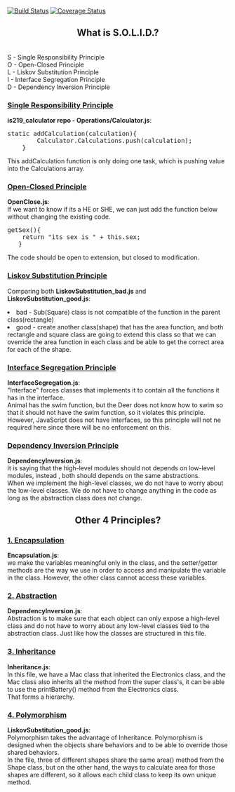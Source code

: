 [![Build Status](https://travis-ci.org/yt249/is219_oop.svg?branch=master)](https://travis-ci.org/yt249/is219_oop)
[![Coverage Status](https://coveralls.io/repos/github/yt249/is219_oop/badge.svg?branch=master)](https://coveralls.io/github/yt249/is219_oop?branch=master)

**<h2 align="center"> What is S.O.L.I.D.?</h2>**

<br>
S - Single Responsibility Principle <br>
O - Open-Closed Principle<br>
L - Liskov Substitution Principle<br>
I - Interface Segregation Principle <br>
D - Dependency Inversion Principle  
<br>

<h3><u><b>Single Responsibility Principle</b></u></h3> 

<b>is219_calculator repo - Operations/Calculator.js</b>:
<pre>
static addCalculation(calculation){
        Calculator.Calculations.push(calculation);
    }
</pre>
This addCalculation function is only doing one task, which is pushing value 
into the Calculations array.

<h3><u><b>Open-Closed Principle</b></u></h3>

<b>OpenClose.js</b>: <br>
If we want to know if its a HE or SHE, we can just add the function below without
changing the existing code. 
<pre>
getSex(){
    return "its sex is " + this.sex;
   }
</pre>
The code should be open to extension, but closed to modification.  <br>

<h3><u><b>Liskov Substitution Principle</b></u></h3>

Comparing both <b>LiskovSubstitution_bad.js</b> and <b>LiskovSubstitution_good.js</b>:<br>
<li>bad - Sub(Square) class is not compatible of the function in the parent class(rectangle)<br>
<li>good -  create another class(shape) that has the area function, and both rectangle and square class are 
going to extend this class so that we can override the area function in each class and be able to get the correct area
for each of the shape. 

<h3><u><b>Interface Segregation Principle</b></u><br></h3>
<b>InterfaceSegregation.js</b>: <br>
"Interface" forces classes that implements it to contain all the functions it has in the interface. <br>
Animal has the swim function, but the Deer does not know how to swim so that it should not have the swim function, so 
it violates this principle. However, JavaScript does not have interfaces, so this principle will not ne required here since 
there will be no enforcement on this. 
 
<h3><u><b>Dependency Inversion Principle</b></u><br></h3>
<b>DependencyInversion.js</b>: <br>
It is saying that the high-level modules should not depends on low-level modules, instead
, both should depends on the same abstractions.<br>
When we implement the high-level classes, we do not have to worry about the low-level
classes. We do not have to change anything in the code as long as the abstraction class 
does not change.   

**<h2 align="center"> Other 4 Principles?</h2>**

<h3><u><b>1. Encapsulation</b></u><br></h3>
<b>Encapsulation.js</b>: <br>
we make the variables meaningful only in the class, and the setter/getter methods are the way
we use in order to access and manipulate the variable in the class. However, the other class cannot
access these variables. <br>

<h3><u><b>2. Abstraction</b></u><br></h3>
<b>DependencyInversion.js</b>: <br>
Abstraction is to make sure that each object can only expose a high-level class and do not have 
to worry about any low-level classes tied to the abstraction class. Just like how the classes are 
structured in this file. <br>

<h3><u><b>3. Inheritance</b></u><br></h3>
<b>Inheritance.js</b>: <br>
In this file, we have a Mac class that inherited the Electronics class, and the Mac class also inherits 
all the method from the super class's, it can be able to use the printBattery() method from the Electronics 
class. <br>
That forms a hierarchy. <br>

<h3><u><b>4. Polymorphism</b></u><br></h3>
<b>LiskovSubstitution_good.js</b>: <br>
Polymorphism takes the advantage of Inheritance. Polymorphism is designed when the objects share behaviors
and to be able to override those shared behaviors. <br>
In the file, three of different shapes share the same area() method from the Shape class, but on the other hand, 
the ways to calculate area for those shapes are different, so it allows each child class to keep its own unique 
method. 

























